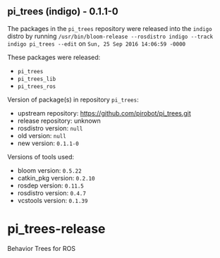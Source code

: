 ## pi_trees (indigo) - 0.1.1-0

The packages in the `pi_trees` repository were released into the `indigo` distro by running `/usr/bin/bloom-release --rosdistro indigo --track indigo pi_trees --edit` on `Sun, 25 Sep 2016 14:06:59 -0000`

These packages were released:
- `pi_trees`
- `pi_trees_lib`
- `pi_trees_ros`

Version of package(s) in repository `pi_trees`:

- upstream repository: https://github.com/pirobot/pi_trees.git
- release repository: unknown
- rosdistro version: `null`
- old version: `null`
- new version: `0.1.1-0`

Versions of tools used:

- bloom version: `0.5.22`
- catkin_pkg version: `0.2.10`
- rosdep version: `0.11.5`
- rosdistro version: `0.4.7`
- vcstools version: `0.1.39`


pi_trees-release
================

Behavior Trees for ROS
